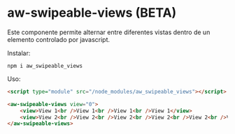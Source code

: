 # aw-swipeable-views (BETA)

Este componente permite alternar entre diferentes vistas dentro de un elemento controlado por javascript.

Instalar:

```
npm i aw_swipeable_views
```

Uso:

```html
<script type="module" src="/node_modules/aw_swipeable_views"></script>

<aw-swipeable-views view="0">
    <view>View 1<br />View 1<br />View 1<br />View 1</view>
    <view>View 2<br />View 2<br />View 2<br />View 2<br />View 2<br />View 2<br />View 2<br />View 2</view>
</aw-swipeable-views>
```
